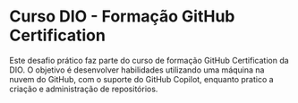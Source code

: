 # Curso DIO - Formação GitHub Certification 

Este desafio prático faz parte do curso de formação GitHub Certification da DIO. O objetivo é desenvolver habilidades utilizando uma máquina na nuvem do GitHub, com o suporte do GitHub Copilot, enquanto pratico a criação e administração de repositórios.